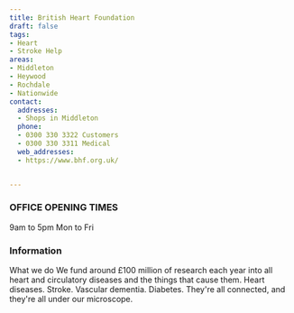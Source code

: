 ```yaml
---
title: British Heart Foundation
draft: false
tags:
- Heart
- Stroke Help
areas:
- Middleton
- Heywood
- Rochdale
- Nationwide
contact:
  addresses:
  - Shops in Middleton
  phone:
  - 0300 330 3322 Customers
  - 0300 330 3311 Medical
  web_addresses:
  - https://www.bhf.org.uk/  


---
```


### OFFICE OPENING TIMES   
9am to 5pm Mon to Fri   


### Information     
What we do
We fund around £100 million of research each year into all heart and circulatory diseases and the things that cause them. Heart diseases. Stroke. Vascular dementia. Diabetes. They're all connected, and they're all under our microscope.
